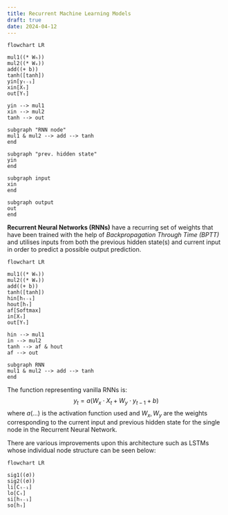 ```yaml
---
title: Recurrent Machine Learning Models
draft: true
date: 2024-04-12
---
```



```mermaid
flowchart LR

mul1((* Wₕ))
mul2((* Wₓ))
add((+ b))
tanh([tanh])
yin[yₜ₋₁]
xin[Xₜ]
out[Yₜ]

yin --> mul1
xin --> mul2
tanh --> out

subgraph "RNN node"
mul1 & mul2 --> add --> tanh
end

subgraph "prev. hidden state"
yin
end

subgraph input
xin
end

subgraph output
out
end

```

**Recurrent Neural Networks (RNNs)** have a recurring set of weights that have been trained with the help of *Backpropagation Through Time (BPTT)* and utilises inputs from both the previous hidden state(s) and current input in order to predict a possible output prediction.

```mermaid
flowchart LR

mul1((* Wₕ))
mul2((* Wₓ))
add((+ b))
tanh([tanh])
hin[hₜ₋₁]
hout[hₜ]
af[Softmax]
in[Xₜ]
out[Yₜ]

hin --> mul1
in --> mul2
tanh --> af & hout
af --> out

subgraph RNN
mul1 & mul2 --> add --> tanh
end

```
The function representing vanilla RNNs is:
$$
y_t = a \left(W_x \cdot X_t + W_y \cdot y_{t-1} + b \right)
$$
where $a(\dots)$ is the activation function used and $W_x, W_y$ are the weights corresponding to the current input and previous hidden state for the single node in the Recurrent Neural Network.

There are various improvements upon this architecture such as LSTMs whose individual node structure can be seen below: 

```mermaid
flowchart LR

sig1((σ))
sig2((σ))
li[Cₜ₋₁]
lo[Cₜ]
si[hₜ₋₁]
so[hₜ]



```
